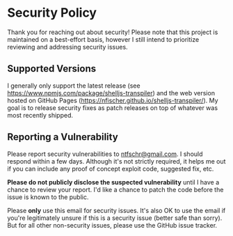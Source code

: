 # Security Policy

Thank you for reaching out about security! Please note that this project is
maintained on a best-effort basis, however I still intend to prioritize
reviewing and addressing security issues.

## Supported Versions

I generally only support the latest release (see
https://www.npmjs.com/package/shelljs-transpiler) and the web version hosted on
GitHub Pages (https://nfischer.github.io/shelljs-transpiler/). My goal is to
release security fixes as patch releases on top of whatever was most recently
shipped.

## Reporting a Vulnerability

Please report security vulnerabilities to ntfschr@gmail.com. I should respond
within a few days. Although it's not strictly required, it helps me out if you
can include any proof of concept exploit code, suggested fix, etc.

**Please do not publicly disclose the suspected vulnerability** until I have a
chance to review your report. I'd like a chance to patch the code before the
issue is known to the public.

Please **only** use this email for security issues. It's also OK to use the
email if you're legitimately unsure if this is a security issue (better safe
than sorry). But for all other non-security issues, please use the GitHub issue
tracker.
